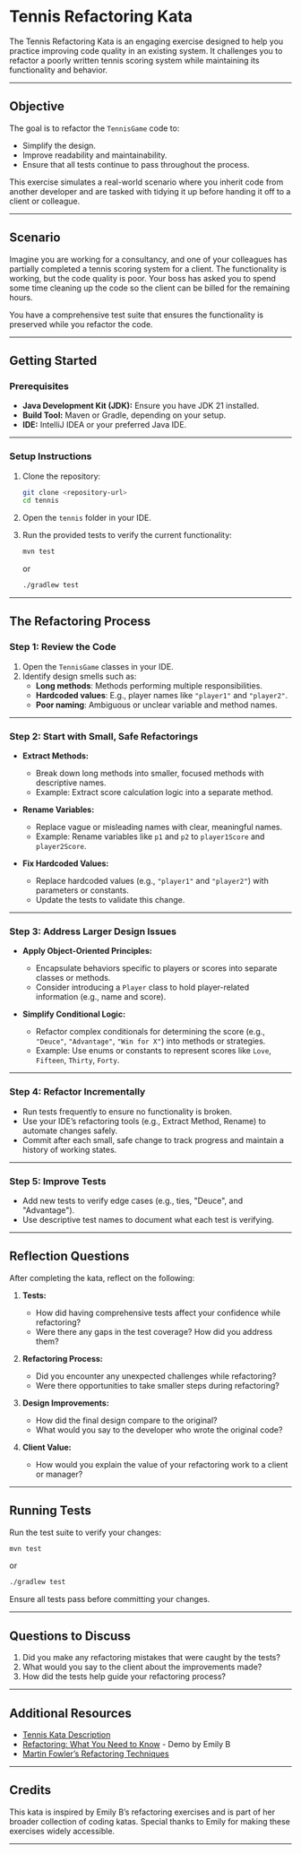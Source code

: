 # **Tennis Refactoring Kata**

The Tennis Refactoring Kata is an engaging exercise designed to help you practice improving code quality in an existing system. It challenges you to refactor a poorly written tennis scoring system while maintaining its functionality and behavior.

---

## **Objective**

The goal is to refactor the `TennisGame` code to:
- Simplify the design.
- Improve readability and maintainability.
- Ensure that all tests continue to pass throughout the process.

This exercise simulates a real-world scenario where you inherit code from another developer and are tasked with tidying it up before handing it off to a client or colleague.

---

## **Scenario**

Imagine you are working for a consultancy, and one of your colleagues has partially completed a tennis scoring system for a client. The functionality is working, but the code quality is poor. Your boss has asked you to spend some time cleaning up the code so the client can be billed for the remaining hours.

You have a comprehensive test suite that ensures the functionality is preserved while you refactor the code.

---

## **Getting Started**

### **Prerequisites**
- **Java Development Kit (JDK):** Ensure you have JDK 21 installed.
- **Build Tool:** Maven or Gradle, depending on your setup.
- **IDE:** IntelliJ IDEA or your preferred Java IDE.

---

### **Setup Instructions**
1. Clone the repository:
   ```bash
   git clone <repository-url>
   cd tennis
   ```
2. Open the `tennis` folder in your IDE.

3. Run the provided tests to verify the current functionality:
   ```bash
   mvn test
   ```
   or
   ```bash
   ./gradlew test
   ```

---

## **The Refactoring Process**

### **Step 1: Review the Code**
1. Open the `TennisGame` classes in your IDE.
2. Identify design smells such as:
    - **Long methods**: Methods performing multiple responsibilities.
    - **Hardcoded values**: E.g., player names like `"player1"` and `"player2"`.
    - **Poor naming**: Ambiguous or unclear variable and method names.

---

### **Step 2: Start with Small, Safe Refactorings**
- **Extract Methods:**
    - Break down long methods into smaller, focused methods with descriptive names.
    - Example: Extract score calculation logic into a separate method.

- **Rename Variables:**
    - Replace vague or misleading names with clear, meaningful names.
    - Example: Rename variables like `p1` and `p2` to `player1Score` and `player2Score`.

- **Fix Hardcoded Values:**
    - Replace hardcoded values (e.g., `"player1"` and `"player2"`) with parameters or constants.
    - Update the tests to validate this change.

---

### **Step 3: Address Larger Design Issues**
- **Apply Object-Oriented Principles:**
    - Encapsulate behaviors specific to players or scores into separate classes or methods.
    - Consider introducing a `Player` class to hold player-related information (e.g., name and score).

- **Simplify Conditional Logic:**
    - Refactor complex conditionals for determining the score (e.g., `"Deuce"`, `"Advantage"`, `"Win for X"`) into methods or strategies.
    - Example: Use enums or constants to represent scores like `Love`, `Fifteen`, `Thirty`, `Forty`.

---

### **Step 4: Refactor Incrementally**
- Run tests frequently to ensure no functionality is broken.
- Use your IDE’s refactoring tools (e.g., Extract Method, Rename) to automate changes safely.
- Commit after each small, safe change to track progress and maintain a history of working states.

---

### **Step 5: Improve Tests**
- Add new tests to verify edge cases (e.g., ties, "Deuce", and "Advantage").
- Use descriptive test names to document what each test is verifying.

---

## **Reflection Questions**

After completing the kata, reflect on the following:
1. **Tests:**
    - How did having comprehensive tests affect your confidence while refactoring?
    - Were there any gaps in the test coverage? How did you address them?

2. **Refactoring Process:**
    - Did you encounter any unexpected challenges while refactoring?
    - Were there opportunities to take smaller steps during refactoring?

3. **Design Improvements:**
    - How did the final design compare to the original?
    - What would you say to the developer who wrote the original code?

4. **Client Value:**
    - How would you explain the value of your refactoring work to a client or manager?

---

## **Running Tests**

Run the test suite to verify your changes:
```bash
mvn test
```
or
```bash
./gradlew test
```

Ensure all tests pass before committing your changes.

---

## **Questions to Discuss**
1. Did you make any refactoring mistakes that were caught by the tests?
2. What would you say to the client about the improvements made?
3. How did the tests help guide your refactoring process?

---

## **Additional Resources**
- [Tennis Kata Description](https://sammancoaching.org/kata_descriptions/tennis.html)
- [Refactoring: What You Need to Know](https://youtu.be/K7xSsNpeM8I) - Demo by Emily B
- [Martin Fowler’s Refactoring Techniques](https://refactoring.com)

---

## **Credits**
This kata is inspired by Emily B’s refactoring exercises and is part of her broader collection of coding katas. Special thanks to Emily for making these exercises widely accessible.

---
